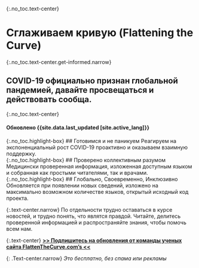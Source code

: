 <div markdown="1" class="hero">

{:.no_toc.text-center}
# Сглаживаем кривую (Flattening the Curve)

{:.no_toc.text-center.get-informed.narrow}
## COVID-19 официально признан глобальной пандемией, давайте просвещаться и действовать сообща.

{:.no_toc.text-center}
#### Обновлено {{site.data.last_updated [site.active_lang]}}

<div class="missions">
<div markdown="1" class="mission">
{:.no_toc.highlight-box} 
## Готовимся и не паникуем
Реагируем на экспоненциальный рост COVID-19 проактивно и оказываем взаимную поддержку.
</div>
<div markdown="1" class="mission">
{:.no_toc.highlight-box}
## Проверено коллективным разумом
Медицински проверенная информация, изложенная доступным языком и собранная как простыми читателями, так и врачами.
</div>
<div markdown="1" class="mission">
{:.no_toc.highlight-box}
## Глобально, Своевременно, Инклюзивно
Обновляется при появлении новых сведений, изложено на максимально возможном количестве языков, открытый исходный код проекта. 
</div>
</div>

</div>

{:.text-center.narrow}
По отдельности трудно оставаться в курсе новостей, и трудно понять, что являтся правдой. Читайте, делитесь проверенной информацией и распространяйте знания, чтобы помочь всем нам.

{:.text-center}
[**\>\> Подпишитесь на обновления от команды ученых сайта FlattenTheCurve.com’s \<\<**](http://eepurl.com/gXKkvn)

{: .Text-center.narrow}
_Это бесплатно, без спама или рекламы_
